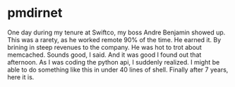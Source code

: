 pmdirnet
======

One day during my tenure at Swiftco, my boss Andre Benjamin showed up.  This was a rarety, as he worked remote 90% of the time.  He earned it.  By brining in steep revenues to the company.  He was hot to trot about memcached.  Sounds good, I said.  And it was good I found out that afternoon.  As I was coding the python api, I suddenly realized.  I might be able to do something like this in under 40 lines of shell.  Finally after 7 years, here it is.
